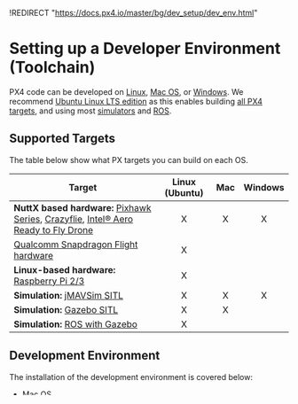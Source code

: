 !REDIRECT "https://docs.px4.io/master/bg/dev_setup/dev_env.html"

# Setting up a Developer Environment (Toolchain)

PX4 code can be developed on [Linux](../setup/dev_env_linux.md), [Mac OS](../setup/dev_env_mac.md), or [Windows](../setup/dev_env_windows.md). We recommend [Ubuntu Linux LTS edition](https://wiki.ubuntu.com/LTS) as this enables building [all PX4 targets](#supported-targets), and using most [simulators](../simulation/README.md) and [ROS](../ros/README.md).

## Supported Targets

The table below show what PX targets you can build on each OS.

| Target                                                                                                                                                                                                                                                                                           | Linux (Ubuntu) | Mac | Windows |
| ------------------------------------------------------------------------------------------------------------------------------------------------------------------------------------------------------------------------------------------------------------------------------------------------ |:--------------:|:---:|:-------:|
| **NuttX based hardware:** [Pixhawk Series](https://docs.px4.io/master/en/flight_controller/pixhawk_series.html), [Crazyflie](https://docs.px4.io/master/en/flight_controller/crazyflie2.html), [Intel® Aero Ready to Fly Drone](https://docs.px4.io/master/en/flight_controller/intel_aero.html) |       X        |  X  |    X    |
| [Qualcomm Snapdragon Flight hardware](https://docs.px4.io/master/en/flight_controller/snapdragon_flight.html)                                                                                                                                                                                    |       X        |     |         |
| **Linux-based hardware:** [Raspberry Pi 2/3](https://docs.px4.io/master/en/flight_controller/raspberry_pi_navio2.html)                                                                                                                                                                           |       X        |     |         |
| **Simulation:** [jMAVSim SITL](../simulation/jmavsim.md)                                                                                                                                                                                                                                         |       X        |  X  |    X    |
| **Simulation:** [Gazebo SITL](../simulation/gazebo.md)                                                                                                                                                                                                                                           |       X        |  X  |         |
| **Simulation:** [ROS with Gazebo](../simulation/ros_interface.md)                                                                                                                                                                                                                                |       X        |     |         |

## Development Environment

The installation of the development environment is covered below:

- [Mac OS](../setup/dev_env_mac.md)
- [Linux](../setup/dev_env_linux.md)
- [Windows](../setup/dev_env_windows.md)

If you're familiar with Docker you can also use one of the prepared containers: [Docker Containers](../test_and_ci/docker.md)